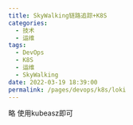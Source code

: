 ```yaml
---
title: SkyWalking链路追踪+K8S
categories: 
  - 技术
  - 运维
tags: 
  - DevOps
  - K8S
  - 运维
  - SkyWalking
date: 2022-03-19 18:39:00
permalink: /pages/devops/k8s/loki
---
```

<!-- more -->
略  使用kubeasz即可
